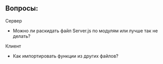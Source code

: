 ## Вопросы:

Сервер

- Можно ли раскидать файл Server.js по модулям или лучше так не делать?

Клиент

- Как импортировать функции из других файлов?
